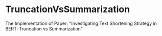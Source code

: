 # TruncationVsSummarization
The Implementation of Paper: "Investigating Text Shortening Strategy in BERT: Truncation vs Summarization"
